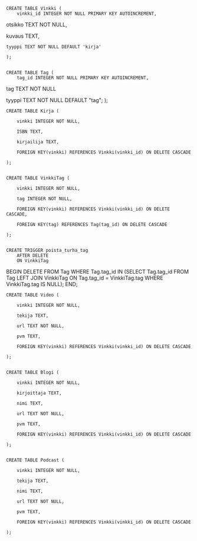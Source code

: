     CREATE TABLE Vinkki (
        vinkki_id INTEGER NOT NULL PRIMARY KEY AUTOINCREMENT,
        
otsikko TEXT NOT NULL,
        
kuvaus TEXT,
    
    tyyppi TEXT NOT NULL DEFAULT 'kirja'

    );

    
    CREATE TABLE Tag (
        tag_id INTEGER NOT NULL PRIMARY KEY AUTOINCREMENT,
        
tag TEXT NOT NULL
        
tyyppi TEXT NOT NULL DEFAULT "tag";
    );

    
    CREATE TABLE Kirja (

        vinkki INTEGER NOT NULL,

        ISBN TEXT,

        kirjailija TEXT,

        FOREIGN KEY(vinkki) REFERENCES Vinkki(vinkki_id) ON DELETE CASCADE

    );

    
    CREATE TABLE VinkkiTag (

        vinkki INTEGER NOT NULL,

        tag INTEGER NOT NULL,

        FOREIGN KEY(vinkki) REFERENCES Vinkki(vinkki_id) ON DELETE CASCADE,

        FOREIGN KEY(tag) REFERENCES Tag(tag_id) ON DELETE CASCADE

    );

    
    CREATE TRIGGER poista_turha_tag
        AFTER DELETE 
        ON VinkkiTag
        
BEGIN
            DELETE FROM Tag WHERE Tag.tag_id IN (SELECT Tag.tag_id FROM Tag LEFT JOIN VinkkiTag ON Tag.tag_id = VinkkiTag.tag WHERE VinkkiTag.tag IS NULL);
        END;

    
    CREATE TABLE Video (

        vinkki INTEGER NOT NULL,

        tekija TEXT,

        url TEXT NOT NULL,

        pvm TEXT,

        FOREIGN KEY(vinkki) REFERENCES Vinkki(vinkki_id) ON DELETE CASCADE

    );

    
    CREATE TABLE Blogi (

        vinkki INTEGER NOT NULL,

        kirjoittaja TEXT,

        nimi TEXT,

        url TEXT NOT NULL,

        pvm TEXT,

        FOREIGN KEY(vinkki) REFERENCES Vinkki(vinkki_id) ON DELETE CASCADE

    );

    
    CREATE TABLE Podcast (

        vinkki INTEGER NOT NULL,

        tekija TEXT,

        nimi TEXT,

        url TEXT NOT NULL,

        pvm TEXT,

        FOREIGN KEY(vinkki) REFERENCES Vinkki(vinkki_id) ON DELETE CASCADE

    );
